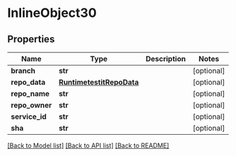 # InlineObject30

## Properties
Name | Type | Description | Notes
------------ | ------------- | ------------- | -------------
**branch** | **str** |  | [optional] 
**repo_data** | [**RuntimetestitRepoData**](RuntimetestitRepoData.md) |  | [optional] 
**repo_name** | **str** |  | [optional] 
**repo_owner** | **str** |  | [optional] 
**service_id** | **str** |  | [optional] 
**sha** | **str** |  | [optional] 

[[Back to Model list]](../README.md#documentation-for-models) [[Back to API list]](../README.md#documentation-for-api-endpoints) [[Back to README]](../README.md)


